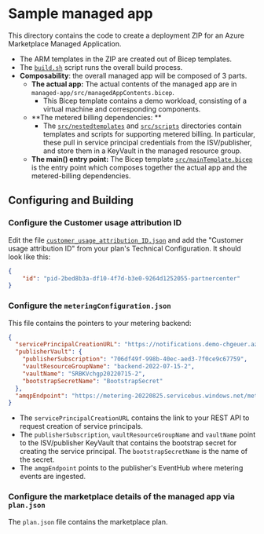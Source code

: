 # Sample managed app

This directory contains the code to create a deployment ZIP for an Azure Marketplace Managed Application. 

- The ARM templates in the ZIP are created out of Bicep templates.
- The [`build.sh`](build.sh) script runs the overall build process.
- **Composability**: the overall managed app will be composed of 3 parts. 
  - **The actual app:** The actual contents of the managed app are in `managed-app/src/managedAppContents.bicep`. 
    - This Bicep template contains a demo workload, consisting of a virtual machine and corresponding components.
  - **The metered billing dependencies: ** 
    - The [`src/nestedtemplates`](src/nestedtemplates) and [`src/scripts`](src/scripts) directories contain templates and scripts for supporting metered billing. In particular, these pull in service principal credentials from the ISV/publisher, and store them in a KeyVault in the managed resource group.
  - **The main() entry point:** The Bicep template [`src/mainTemplate.bicep`](src/mainTemplate.bicep) is the entry point which composes together the actual app and the metered-billing dependencies.

## Configuring and Building

### Configure the Customer usage attribution ID

Edit the file [`customer_usage_attribution_ID.json`](customer_usage_attribution_ID.json) and add the "Customer usage attribution ID" from your plan's Technical Configuration. It should look like this:

```json
{
	"id": "pid-2bed8b3a-df10-4f7d-b3e0-9264d1252055-partnercenter"
}
```

### Configure the `meteringConfiguration.json` 

This file contains the pointers to your metering backend:

```json
{
  "servicePrincipalCreationURL": "https://notifications.demo-chgeuer.azureisv.com",
  "publisherVault": {
    "publisherSubscription": "706df49f-998b-40ec-aed3-7f0ce9c67759",
    "vaultResourceGroupName": "backend-2022-07-15-2",
    "vaultName": "SRBKVchgp20220715-2",
    "bootstrapSecretName": "BootstrapSecret"
  },
  "amqpEndpoint": "https://metering-20220825.servicebus.windows.net/metering"
}
```

  - The `servicePrincipalCreationURL` contains the link to your REST API to request creation of service principals.
  - The `publisherSubscription`, `vaultResourceGroupName` and `vaultName` point to the ISV/publisher KeyVault that contains the bootstrap secret for creating the service principal. The `bootstrapSecretName` is the name of the secret.
  - The `amqpEndpoint` points to the publisher's EventHub where metering events are ingested.

### Configure the marketplace details of the managed app via `plan.json`

The `plan.json` file contains the marketplace plan. 